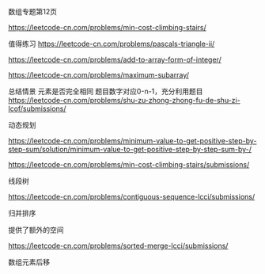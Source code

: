 数组专题第12页

https://leetcode-cn.com/problems/min-cost-climbing-stairs/


值得练习
https://leetcode-cn.com/problems/pascals-triangle-ii/

https://leetcode-cn.com/problems/add-to-array-form-of-integer/

https://leetcode-cn.com/problems/maximum-subarray/


总结情景
    元素是否完全相同
        题目数字对应0-n-1，充分利用题目
        https://leetcode-cn.com/problems/shu-zu-zhong-zhong-fu-de-shu-zi-lcof/submissions/

动态规划

https://leetcode-cn.com/problems/minimum-value-to-get-positive-step-by-step-sum/solution/minimum-value-to-get-positive-step-by-step-sum-by-/

https://leetcode-cn.com/problems/min-cost-climbing-stairs/submissions/

线段树

https://leetcode-cn.com/problems/contiguous-sequence-lcci/submissions/

归并排序

提供了额外的空间

https://leetcode-cn.com/problems/sorted-merge-lcci/submissions/

数组元素后移
